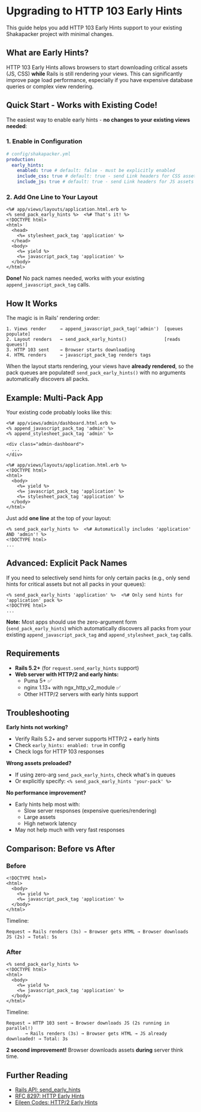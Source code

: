 # Upgrading to HTTP 103 Early Hints

This guide helps you add HTTP 103 Early Hints support to your existing Shakapacker project with minimal changes.

## What are Early Hints?

HTTP 103 Early Hints allows browsers to start downloading critical assets (JS, CSS) **while** Rails is still rendering your views. This can significantly improve page load performance, especially if you have expensive database queries or complex view rendering.

## Quick Start - Works with Existing Code!

The easiest way to enable early hints - **no changes to your existing views needed**:

### 1. Enable in Configuration

```yaml
# config/shakapacker.yml
production:
  early_hints:
    enabled: true # default: false - must be explicitly enabled
    include_css: true # default: true - send Link headers for CSS assets
    include_js: true # default: true - send Link headers for JS assets
```

### 2. Add One Line to Your Layout

```erb
<%# app/views/layouts/application.html.erb %>
<% send_pack_early_hints %>  <%# That's it! %>
<!DOCTYPE html>
<html>
  <head>
    <%= stylesheet_pack_tag 'application' %>
  </head>
  <body>
    <%= yield %>
    <%= javascript_pack_tag 'application' %>
  </body>
</html>
```

**Done!** No pack names needed, works with your existing `append_javascript_pack_tag` calls.

## How It Works

The magic is in Rails' rendering order:

```
1. Views render     → append_javascript_pack_tag('admin')  [queues populate]
2. Layout renders   → send_pack_early_hints()              [reads queues!]
3. HTTP 103 sent    → Browser starts downloading
4. HTML renders     → javascript_pack_tag renders tags
```

When the layout starts rendering, your views have **already rendered**, so the pack queues are populated! `send_pack_early_hints()` with no arguments automatically discovers all packs.

## Example: Multi-Pack App

Your existing code probably looks like this:

```erb
<%# app/views/admin/dashboard.html.erb %>
<% append_javascript_pack_tag 'admin' %>
<% append_stylesheet_pack_tag 'admin' %>

<div class="admin-dashboard">
  ...
</div>
```

```erb
<%# app/views/layouts/application.html.erb %>
<!DOCTYPE html>
<html>
  <body>
    <%= yield %>
    <%= javascript_pack_tag 'application' %>
    <%= stylesheet_pack_tag 'application' %>
  </body>
</html>
```

Just add **one line** at the top of your layout:

```erb
<% send_pack_early_hints %>  <%# Automatically includes 'application' AND 'admin'! %>
<!DOCTYPE html>
...
```

## Advanced: Explicit Pack Names

If you need to selectively send hints for only certain packs (e.g., only send hints for critical assets but not all packs in your queues):

```erb
<% send_pack_early_hints 'application' %>  <%# Only send hints for 'application' pack %>
<!DOCTYPE html>
...
```

**Note:** Most apps should use the zero-argument form (`send_pack_early_hints`) which automatically discovers all packs from your existing `append_javascript_pack_tag` and `append_stylesheet_pack_tag` calls.

## Requirements

- **Rails 5.2+** (for `request.send_early_hints` support)
- **Web server with HTTP/2 and early hints:**
  - Puma 5+ ✅
  - nginx 1.13+ with ngx_http_v2_module ✅
  - Other HTTP/2 servers with early hints support

## Troubleshooting

**Early hints not working?**

- Verify Rails 5.2+ and server supports HTTP/2 + early hints
- Check `early_hints: enabled: true` in config
- Check logs for HTTP 103 responses

**Wrong assets preloaded?**

- If using zero-arg `send_pack_early_hints`, check what's in queues
- Or explicitly specify: `<% send_pack_early_hints 'your-pack' %>`

**No performance improvement?**

- Early hints help most with:
  - Slow server responses (expensive queries/rendering)
  - Large assets
  - High network latency
- May not help much with very fast responses

## Comparison: Before vs After

### Before

```erb
<!DOCTYPE html>
<html>
  <body>
    <%= yield %>
    <%= javascript_pack_tag 'application' %>
  </body>
</html>
```

Timeline:

```
Request → Rails renders (3s) → Browser gets HTML → Browser downloads JS (2s) → Total: 5s
```

### After

```erb
<% send_pack_early_hints %>
<!DOCTYPE html>
<html>
  <body>
    <%= yield %>
    <%= javascript_pack_tag 'application' %>
  </body>
</html>
```

Timeline:

```
Request → HTTP 103 sent → Browser downloads JS (2s running in parallel!)
       → Rails renders (3s) → Browser gets HTML → JS already downloaded! → Total: 3s
```

**2 second improvement!** Browser downloads assets **during** server think time.

## Further Reading

- [Rails API: send_early_hints](https://api.rubyonrails.org/classes/ActionDispatch/Request.html#method-i-send_early_hints)
- [RFC 8297: HTTP Early Hints](https://datatracker.ietf.org/doc/html/rfc8297)
- [Eileen Codes: HTTP/2 Early Hints](https://eileencodes.com/posts/http2-early-hints/)
